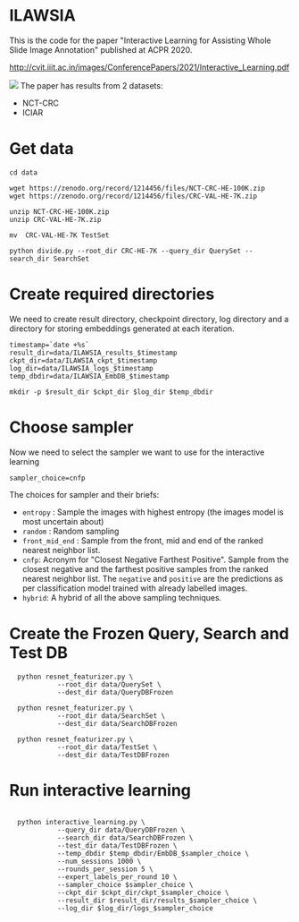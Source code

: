 
# ILAWSIA
This is the code for the paper "Interactive Learning for Assisting Whole Slide Image Annotation" published at ACPR 2020.

http://cvit.iiit.ac.in/images/ConferencePapers/2021/Interactive_Learning.pdf

![](https://i.imgur.com/5uWJVQX.png)
The paper has results from 2 datasets: 
- NCT-CRC
- ICIAR

# Get data
```
cd data

wget https://zenodo.org/record/1214456/files/NCT-CRC-HE-100K.zip
wget https://zenodo.org/record/1214456/files/CRC-VAL-HE-7K.zip

unzip NCT-CRC-HE-100K.zip
unzip CRC-VAL-HE-7K.zip

mv  CRC-VAL-HE-7K TestSet

python divide.py --root_dir CRC-HE-7K --query_dir QuerySet --search_dir SearchSet

```
# Create required directories
We need to create result directory, checkpoint directory, log directory and a directory for storing embeddings generated at each iteration.
```
timestamp=`date +%s`
result_dir=data/ILAWSIA_results_$timestamp
ckpt_dir=data/ILAWSIA_ckpt_$timestamp
log_dir=data/ILAWSIA_logs_$timestamp
temp_dbdir=data/ILAWSIA_EmbDB_$timestamp

mkdir -p $result_dir $ckpt_dir $log_dir $temp_dbdir
```

# Choose sampler
Now we need to select the sampler we want to use for the interactive learning
```
sampler_choice=cnfp
```
The choices for sampler and their briefs:
- `entropy` : Sample the images with highest entropy (the images model is most uncertain about)
- `random` : Random sampling
- `front_mid_end` : Sample from the front, mid and end of the ranked nearest neighbor list.
- `cnfp`: Acronym for "Closest Negative Farthest Positive". Sample from the closest negative and the farthest positive samples from the ranked nearest neighbor list. The `negative` and `positive` are the predictions as per classification model trained with already labelled images.
-  `hybrid`: A hybrid of all the above sampling techniques.

# Create the Frozen Query, Search and Test DB
```
  python resnet_featurizer.py \
			--root_dir data/QuerySet \
			--dest_dir data/QueryDBFrozen

  python resnet_featurizer.py \
			--root_dir data/SearchSet \
			--dest_dir data/SearchDBFrozen

  python resnet_featurizer.py \
			--root_dir data/TestSet \
			--dest_dir data/TestDBFrozen
```
# Run interactive learning
```

  python interactive_learning.py \
			--query_dir data/QueryDBFrozen \
			--search_dir data/SearchDBFrozen \
			--test_dir data/TestDBFrozen \
			--temp_dbdir $temp_dbdir/EmbDB_$sampler_choice \
			--num_sessions 1000 \
			--rounds_per_session 5 \
			--expert_labels_per_round 10 \
			--sampler_choice $sampler_choice \
			--ckpt_dir $ckpt_dir/ckpt_$sampler_choice \
			--result_dir $result_dir/results_$sampler_choice \
			--log_dir $log_dir/logs_$sampler_choice
```

